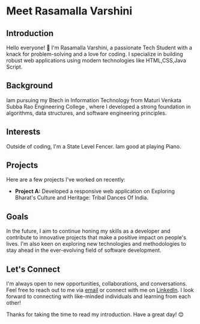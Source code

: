 # Meet Rasamalla Varshini

## Introduction

Hello everyone! 👋 I'm Rasamalla Varshini, a passionate Tech Student with a knack for problem-solving and a love for coding. I specialize in building robust web applications using modern technologies like HTML,CSS,Java Script.

## Background

Iam  pursuing my Btech in Information Technology from Maturi Venkata Subba Rao Engineering College , where I developed a strong foundation in algorithms, data structures, and software engineering principles.

## Interests

Outside of coding, I'm a State Level Fencer. Iam good at playing Piano.

## Projects

Here are a few projects I've worked on recently:

- **Project A:** Developed a responsive web application on Exploring Bharat's Culture and Heritage: Tribal Dances Of India.


## Goals

In the future, I aim to continue honing my skills as a developer and contribute to innovative projects that make a positive impact on people's lives. I'm also keen on exploring new technologies and methodologies to stay ahead in the ever-evolving field of software development.

## Let's Connect

I'm always open to new opportunities, collaborations, and conversations. Feel free to reach out to me via [email](mailto:varshinirasamalla8@gmail.com) or connect with me on [LinkedIn](https://www.linkedin.com/in/varshini-rasamalla-786339278/). I look forward to connecting with like-minded individuals and learning from each other!

Thanks for taking the time to read my introduction. Have a great day! 😊

<!---
varshinirasamalla02/varshinirasamalla02 is a ✨ special ✨ repository because its `README.md` (this file) appears on your GitHub profile.
You can click the Preview link to take a look at your changes.
--->
